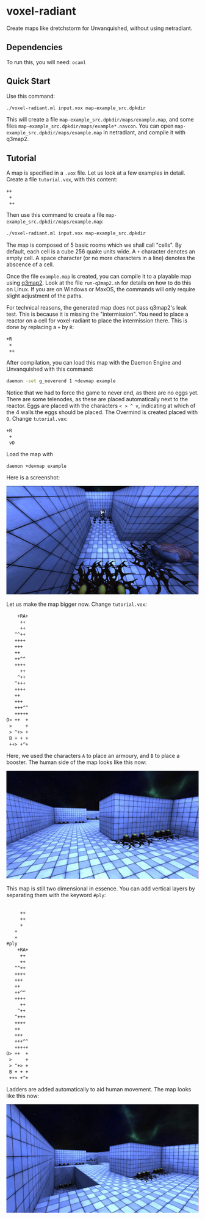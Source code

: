 # voxel-radiant

Create maps like dretchstorm for Unvanquished, without using netradiant.

## Dependencies

To run this, you will need:
`ocaml`

## Quick Start

Use this command:

```sh
./voxel-radiant.ml input.vox map-example_src.dpkdir
```

This will create a file `map-example_src.dpkdir/maps/example.map`, and
some files `map-example_src.dpkdir/maps/example*.navcon`. You can open
`map-example_src.dpkdir/maps/example.map` in netradiant,
and compile it with q3map2.

## Tutorial

A map is specified in a `.vox` file. Let us look at a few examples in
detail. Create a file `tutorial.vox`, with this content:

```
++
 +
 ++
```

Then use this command to create a file
`map-example_src.dpkdir/maps/example.map`: 

```sh
./voxel-radiant.ml input.vox map-example_src.dpkdir
```

The map is composed of 5 basic rooms which we shall call "cells". By
default, each cell is a cube 256 quake units wide. A
`+` character denotes an empty cell. A space character (or no more
characters in a line) denotes the abscence of a cell.

Once the file `example.map` is created, you can compile it to a playable
map using [q3map2](https://gitlab.com/xonotic/netradiant). Look at the
file `run-q3map2.sh` for details on how to do this on Linux. If you are
on Windows or MaxOS, the commands will only require slight adjustment
of the paths.

For technical reasons, the generated map does not pass q3map2's leak
test. This is because it is missing the "intermission". You need to
place a reactor on a cell for voxel-radiant to place the intermission
there. This is done by replacing a `+` by `R`:

```
+R
 +
 ++
```

After compilation, you can load this map with the Daemon Engine and
Unvanquished with this command:

```sh
daemon -set g_neverend 1 +devmap example
```

Notice that we had to force the game to never end, as there are no
eggs yet. There are some telenodes, as these are placed automatically
next to the reactor. Eggs are placed with the characters `< > ^ v`, indicating
at which of the 4 walls the eggs should be placed. The Overmind is
created placed with `O`. Change `tutorial.vox`:

```
+R
 +
 vO
```

Load the map with

```
daemon +devmap example
```

Here is a screenshot:

![screenshot](https://github.com/sweet235/voxel-radiant/blob/main/doc/screenshot0.jpg?raw=true)

Let us make the map bigger now. Change `tutorial.vox`:
```
    +RA+
     ++
     ++
   ^^++
   ++++
   +++
   ++
   ++^^
   ++++
     ++
    ^++
   ^+++
   ++++
   ++ 
   +++
   +++^^
   +++++
O> ++  +
 >     +
 > ^+> +
 B + + +
 ++> +^+
```

Here, we used the characters `A` to place an armoury, and `B` to place
a booster. The human side of the map looks like this now:

![screenshot](https://github.com/sweet235/voxel-radiant/blob/main/doc/screenshot1.jpg?raw=true)

This map is still two dimensional in essence. You can add vertical
layers by separating them with the keyword `#ply`:

```
    
     ++
     ++
     + 
   +
   +
#ply
    +RA+
     ++
     ++
   ^^++
   ++++
   +++
   ++
   ++^^
   ++++
     ++
    ^++
   ^+++
   ++++
   ++ 
   +++
   +++^^
   +++++
O> ++  +
 >     +
 > ^+> +
 B + + +
 ++> +^+
```

Ladders are added automatically to aid human movement. The map looks
like this now:

![screenshot](https://github.com/sweet235/voxel-radiant/blob/main/doc/screenshot2.jpg?raw=true)
